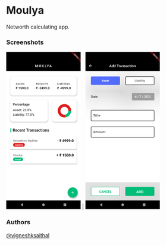 # Moulya
Networth calculating app.

### Screenshots

<img src="assets/images/screenshots/mainpage-with-data.png" alt="drawing" width="200"/> | <img src="assets/images/screenshots/add-transaction1.png" alt="drawing" width="200"/>

### Authors
[@vigneshksaithal](https://github.com/vigneshksaithal)
